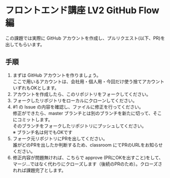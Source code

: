 # フロントエンド講座 LV2 GitHub Flow 編
この課題では実際に GitHub アカウントを作成し、プルリクエスト(以下、PR)を出してもらいます。  
## 手順
1. まずは GitHub アカウントを作りましょう。  
ここで用いるアカウントは、会社用・個人用・今回だけ使う捨てアカウントいずれもOKとします。  
1. アカウントを作成したら、このリポジトリをフォークしてください。  
1. フォークしたリポジトリをローカルにクローンしてください。
1. #1 の Issue の内容を確認し、ファイルに修正を行ってください。  
修正ができたら、master ブランチとは別のブランチを新たに切って、そこにコミットします。  
そのブランチをフォークしたリポジトリにプッシュしてください。  
※ ブランチ名は何でもOKです  
1. フォーク元リポジトリにPRを出してください。  
誰がどのPRを出したか判断するため、classroom にてPRのURLをお知らせください。
1. 修正内容が問題無ければ、こちらで approve (PRにOKを出すこと)をして、マージ…ではなく代わりにクローズします（後続のPRのため）。クローズされれば課題完了とします。  
